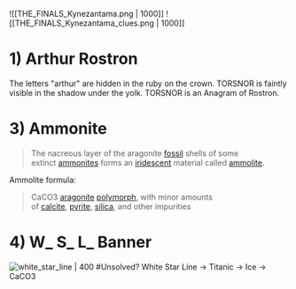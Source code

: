 ![[THE_FINALS_Kynezantama.png | 1000]]
![[THE_FINALS_Kynezantama_clues.png | 1000]]

# 1) Arthur Rostron
The letters "arthur" are hidden in the ruby on the crown.
TORSNOR is faintly visible in the shadow under the yolk.
TORSNOR is an Anagram of Rostron.
# 3) Ammonite
> The nacreous layer of the aragonite [fossil](https://en.wikipedia.org/wiki/Fossil "Fossil") shells of some extinct [ammonites](https://en.wikipedia.org/wiki/Ammonite "Ammonite") forms an [iridescent](https://en.wikipedia.org/wiki/Iridescent) material called [ammolite](https://en.wikipedia.org/wiki/Ammolite "Ammolite").

Ammolite formula:
> CaCO3 [aragonite](https://en.wikipedia.org/wiki/Aragonite "Aragonite") [polymorph](https://en.wikipedia.org/wiki/Polymorphism_(materials_science) "Polymorphism (materials science)"), with minor amounts of [calcite](https://en.wikipedia.org/wiki/Calcite "Calcite"), [pyrite](https://en.wikipedia.org/wiki/Pyrite "Pyrite"), [silica](https://en.wikipedia.org/wiki/Silica "Silica"), and other impurities

# 4) W_ S_ L_ Banner
![white_star_line | 400](https://upload.wikimedia.org/wikipedia/commons/thumb/9/92/Whitestarline.svg/1920px-Whitestarline.svg.png)
#Unsolved? White Star Line -> Titanic -> Ice -> CaCO3